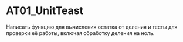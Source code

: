 # AT01_UnitTeast
Написать функцию для вычисления остатка от деления и тесты для проверки её работы, включая обработку деления на ноль.
 
